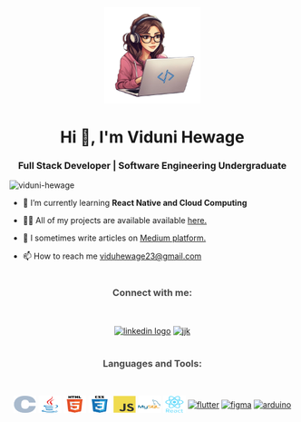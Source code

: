 <p align= "center">
  <img src="https://github.com/Viduni-Hewage/Viduni-Hewage/raw/main/defaultProfile.png" width="170">
</p>
<h1 align="center">Hi 👋, I'm Viduni Hewage</h1>
<h3 align="center">Full Stack Developer  |  Software Engineering Undergraduate</h3>

<p align="left"> <img src="https://komarev.com/ghpvc/?username=viduni-hewage&label=Profile%20views&color=0e75b6&style=flat" alt="viduni-hewage" /> </p>

- 🌱 I’m currently learning **React Native and Cloud Computing**

- 👨‍💻 All of my projects are available available [here.](https://github.com/Viduni-Hewage) 

- 📝 I sometimes write articles on [Medium platform.](https://medium.com/@viduhewage02) 

- 📫 How to reach me viduhewage23@gmail.com

<h1 align="center"></h1>
<h3 align="center" style="color:#4A4A4A;">Connect with me:</h3><br>

<p align="center">
<a href="https://www.linkedin.com/in/viduni-hewage-011a30293/" target="blank"><img align="center" src="https://raw.githubusercontent.com/rahuldkjain/github-profile-readme-generator/master/src/images/icons/Social/linked-in-alt.svg" alt="linkedin logo" height="30" width="40" /></a> 
<a href="https://instagram.com/jjk" target="blank"><img align="center" src="https://raw.githubusercontent.com/rahuldkjain/github-profile-readme-generator/master/src/images/icons/Social/instagram.svg" alt="jjk" height="30" width="40" /></a>
</p>

<h1 align="center"></h1>
<h3 align="center" style="color:#4A4A4A;">Languages and Tools:</h3><br>

<p align="center"> 
  <a href="https://www.cprogramming.com/" target="blank"><img align="center" src="https://raw.githubusercontent.com/devicons/devicon/master/icons/c/c-original.svg" alt="c" height="30" width="40" /></a>
  <a href="https://www.java.com" target="blank"><img align="center" src="https://raw.githubusercontent.com/devicons/devicon/master/icons/java/java-original.svg" alt="java" height="30" width="40" /></a>
  <a href="https://www.w3.org/html/" target="blank"><img align="center" src="https://raw.githubusercontent.com/devicons/devicon/master/icons/html5/html5-original-wordmark.svg" alt="html" height="30" width="40" /></a>
  <a href="https://www.w3schools.com/css/" target="blank"><img align="center" src="https://raw.githubusercontent.com/devicons/devicon/master/icons/css3/css3-original-wordmark.svg" alt="css" height="30" width="40" /></a>
  <a href="https://developer.mozilla.org/en-US/docs/Web/JavaScript" target="blank"><img align="center" src="https://raw.githubusercontent.com/devicons/devicon/master/icons/javascript/javascript-original.svg" alt="JS" height="30" width="40" /></a>
  <a href="https://www.mysql.com/" target="blank"><img align="center" src="https://raw.githubusercontent.com/devicons/devicon/master/icons/mysql/mysql-original-wordmark.svg" alt="SQL" height="30" width="40" /></a>
  <a href="https://reactjs.org/" target="blank"><img align="center" src="https://raw.githubusercontent.com/devicons/devicon/master/icons/react/react-original-wordmark.svg" alt="react" height="30" width="40" /></a>
  <a href="https://flutter.dev" target="blank"><img align="center" src="https://www.vectorlogo.zone/logos/flutterio/flutterio-icon.svg" alt="flutter" height="30" width="40" /></a>
  <a href="https://www.figma.com/" target="blank"><img align="center" src="https://www.vectorlogo.zone/logos/figma/figma-icon.svg" alt="figma" height="30" width="40" /></a>
  <a href="https://www.arduino.cc/" target="blank"><img align="center" src="https://cdn.worldvectorlogo.com/logos/arduino-1.svg" alt="arduino" height="30" width="40" /></a>
  
  
  
  
  
  
  
  
 
